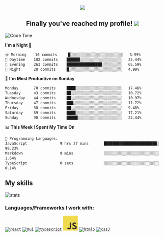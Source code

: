 <p align="center">
  <img src="https://user-images.githubusercontent.com/102032437/162972217-d9d013af-ed44-46cb-bd0c-aaf87b5200e7.gif">
</p>

<h2 align="center">
  Finally you've reached my profile!
  <img src="https://media.giphy.com/media/hvRJCLFzcasrR4ia7z/giphy.gif" width="28">
</h2>

<!--START_SECTION:waka-->
![Code Time](http://img.shields.io/badge/Code%20Time-393%20hrs%2028%20mins-blue)

**I'm a Night 🦉** 

```text
🌞 Morning    16 commits     █░░░░░░░░░░░░░░░░░░░░░░░░   3.99% 
🌆 Daytime    102 commits    ██████░░░░░░░░░░░░░░░░░░░   25.44% 
🌃 Evening    263 commits    ████████████████░░░░░░░░░   65.59% 
🌙 Night      20 commits     █░░░░░░░░░░░░░░░░░░░░░░░░   4.99%

```
📅 **I'm Most Productive on Sunday** 

```text
Monday       70 commits     ████░░░░░░░░░░░░░░░░░░░░░   17.46% 
Tuesday      43 commits     ██░░░░░░░░░░░░░░░░░░░░░░░   10.72% 
Wednesday    44 commits     ██░░░░░░░░░░░░░░░░░░░░░░░   10.97% 
Thursday     47 commits     ███░░░░░░░░░░░░░░░░░░░░░░   11.72% 
Friday       38 commits     ██░░░░░░░░░░░░░░░░░░░░░░░   9.48% 
Saturday     69 commits     ████░░░░░░░░░░░░░░░░░░░░░   17.21% 
Sunday       90 commits     █████░░░░░░░░░░░░░░░░░░░░   22.44%

```


📊 **This Week I Spent My Time On** 

```text
💬 Programming Languages: 
JavaScript               9 hrs 27 mins       ████████████████████████░   98.23% 
Markdown                 9 mins              ░░░░░░░░░░░░░░░░░░░░░░░░░   1.64% 
TypeScript               0 secs              ░░░░░░░░░░░░░░░░░░░░░░░░░   0.14%

```


<!--END_SECTION:waka-->

<h2>My skills</h2>

<img src="https://github-readme-stats.vercel.app/api?username=etczrn&count_private=true&show_icons=true&hide_border=true&bg_color=45deg,185a9d,43cea2&title_color=ffffff&text_color=ffffff&icon_color=ffffff" alt="stats">

### Languages/Frameworks I work with:

<code><a href="https://reactjs.org/"><img alt="react" title="react" src="https://cdn.jsdelivr.net/gh/devicons/devicon/icons/react/react-original.svg" height="48"></a></code>
<code><a href="https://mui.com/"><img alt="mui" title="mui" src="https://cdn.jsdelivr.net/gh/devicons/devicon/icons/materialui/materialui-original.svg" height="48"></a></code>
<code><a href="https://www.typescriptlang.org/"><img alt="typescript" title="typescript" src="https://cdn.jsdelivr.net/gh/devicons/devicon/icons/typescript/typescript-original.svg" height="48"></a></code>
<code><a href="https://developer.mozilla.org/en-US/docs/Web/JavaScript"><img alt="JavaScript" title="JavaScript" src="https://raw.githubusercontent.com/github/explore/80688e429a7d4ef2fca1e82350fe8e3517d3494d/topics/javascript/javascript.png" height="48"></a></code>
<code><a href="https://dev.w3.org/html5/html-author/"><img alt="html5" title="html5" src="https://cdn.jsdelivr.net/gh/devicons/devicon/icons/html5/html5-original.svg" height="48"></a></code>
<code><a href="https://www.w3.org/TR/css/"><img alt="css3" title="css3" src="https://cdn.jsdelivr.net/gh/devicons/devicon/icons/css3/css3-original.svg" height="48"></a></code>
